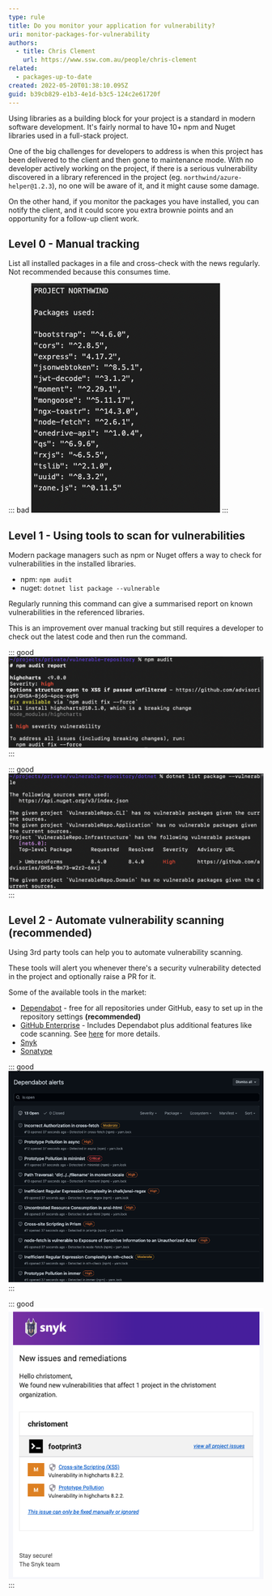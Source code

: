 ```yaml
---
type: rule
title: Do you monitor your application for vulnerability?
uri: monitor-packages-for-vulnerability
authors:
  - title: Chris Clement
    url: https://www.ssw.com.au/people/chris-clement
related:
  - packages-up-to-date
created: 2022-05-20T01:38:10.095Z
guid: b39cb829-e1b3-4e1d-b3c5-124c2e61720f
---
```

Using libraries as a building block for your project is a standard in modern software development. It's fairly normal to have 10+ npm and Nuget libraries used in a full-stack project.

One of the big challenges for developers to address is when this project has been delivered to the client and then gone to maintenance mode. With no developer actively working on the project, if there is a serious vulnerability discovered in a library referenced in the project (eg. `northwind/azure-helper@1.2.3`), no one will be aware of it, and it might cause some damage.

On the other hand, if you monitor the packages you have installed, you can notify the client, and it could score you extra brownie points and an opportunity for a follow-up client work.

## Level 0 - Manual tracking

List all installed packages in a file and cross-check with the news regularly. Not recommended because this consumes time.

::: bad
![Figure: Bad Example - Tracking list of packages manually](screen-shot-2022-05-20-at-12.11.25.png)
:::

## Level 1 - Using tools to scan for vulnerabilities

Modern package managers such as npm or Nuget offers a way to check for vulnerabilities in the installed libraries.

* npm: `npm audit` 
* nuget: `dotnet list package --vulnerable`

Regularly running this command can give a summarised report on known vulnerabilities in the referenced libraries.

This is an improvement over manual tracking but still requires a developer to check out the latest code and then run the command.

::: good
![Figure: OK Example - npm audit gives you vulnerability report](npm-audit-report.png)
:::

::: good
![Figure: OK Example - dotnet command gives you vulnerability report](dotnet-audit-report.png)
:::

## Level 2 - Automate vulnerability scanning (recommended)

Using 3rd party tools can help you to automate vulnerability scanning.

These tools will alert you whenever there's a security vulnerability detected in the project and optionally raise a PR for it.

Some of the available tools in the market:
- [Dependabot](https://github.com/dependabot) - free for all repositories under GitHub, easy to set up in the repository settings **(recommended)**
- [GitHub Enterprise](https://github.com/enterprise) - Includes Dependabot plus additional features like code scanning. See [here](https://docs.github.com/en/enterprise-cloud@latest/get-started/learning-about-github/about-github-advanced-security) for more details.
- [Snyk](https://snyk.io/)
- [Sonatype](https://www.sonatype.com/)

::: good
![Figure: Good Example - Dependabot produce vulnerability report automatically](screen-shot-2022-05-20-at-12.48.33.png)
:::

::: good
![Figure: Good Example - Automatic vulnerability detection alert](screen-shot-2022-05-20-at-12.38.26.png)
:::
